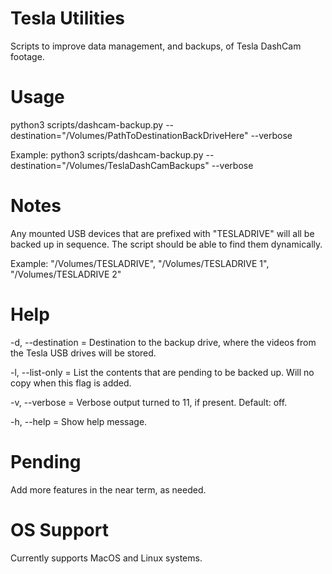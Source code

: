 # Tesla Utilities

Scripts to improve data management, and backups, of Tesla DashCam footage.

# Usage

python3 scripts/dashcam-backup.py --destination="/Volumes/PathToDestinationBackDriveHere" --verbose

Example: python3 scripts/dashcam-backup.py --destination="/Volumes/TeslaDashCamBackups" --verbose

# Notes

Any mounted USB devices that are prefixed with "TESLADRIVE" will all be backed up in sequence. The script should be able to find them dynamically.

Example: "/Volumes/TESLADRIVE", "/Volumes/TESLADRIVE 1", "/Volumes/TESLADRIVE 2"

# Help

-d, --destination = Destination to the backup drive, where the videos from the Tesla USB drives will be stored.

-l, --list-only = List the contents that are pending to be backed up. Will no copy when this flag is added.

-v, --verbose = Verbose output turned to 11, if present. Default: off.

-h, --help = Show help message.

# Pending

Add more features in the near term, as needed.

# OS Support

Currently supports MacOS and Linux systems.
